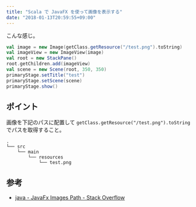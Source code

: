 ```yaml
---
title: "Scala で JavaFX を使って画像を表示する"
date: "2018-01-13T20:59:55+09:00"
---
```


こんな感じ。

```scala
val image = new Image(getClass.getResource("/test.png").toString)
val imageView = new ImageView(image)
val root = new StackPane()
root.getChildren.add(imageView)
val scene = new Scene(root, 350, 350)
primaryStage.setTitle("test")
primaryStage.setScene(scene)
primaryStage.show()
```

## ポイント

画像を下記のパスに配置して `getClass.getResource("/test.png").toString` でパスを取得すること。

```
.
└── src
    └── main
        └── resources
            └── test.png
```

## 参考

- [java - JavaFx Images Path - Stack Overflow](https://stackoverflow.com/questions/33305037/javafx-images-path)
